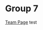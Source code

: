 # Group 7


[Team Page](https://github.com/cse110-fa21-group7/cse110-fa21-group7/blob/main/admin/team.md)
test